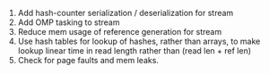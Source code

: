 1. Add hash-counter serialization / deserialization for stream
2. Add OMP tasking to stream
3. Reduce mem usage of reference generation for stream
4. Use hash tables for lookup of hashes, rather than arrays, to make lookup linear time in read length rather than (read len + ref len)
5. Check for page faults and mem leaks.
